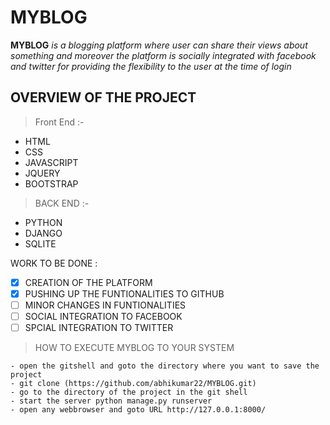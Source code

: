 # MYBLOG
**MYBLOG** *is a blogging platform where user can share their views about something and moreover the platform is socially integrated with* *facebook and twitter for providing the flexibility to the user at the time of login*

## OVERVIEW OF THE PROJECT

> Front End :-
- HTML
- CSS
- JAVASCRIPT
- JQUERY
- BOOTSTRAP

> BACK END :-
- PYTHON
- DJANGO
- SQLITE

WORK TO BE DONE :
- [x] CREATION OF THE PLATFORM
- [x] PUSHING UP THE FUNTIONALITIES TO GITHUB
- [ ] MINOR CHANGES IN FUNTIONALITIES
- [ ] SOCIAL INTEGRATION TO FACEBOOK
- [ ] SPCIAL INTEGRATION TO TWITTER

> HOW TO EXECUTE MYBLOG TO YOUR SYSTEM
```
- open the gitshell and goto the directory where you want to save the project
- git clone (https://github.com/abhikumar22/MYBLOG.git)
- go to the directory of the project in the git shell
- start the server python manage.py runserver
- open any webbrowser and goto URL http://127.0.0.1:8000/



